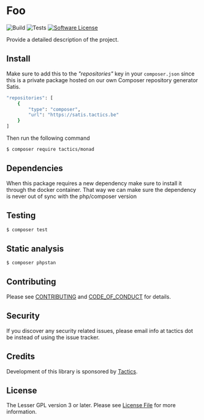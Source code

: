 [project-name]: Monad
[project-url]: https://github.com/Tactics/Monad
[project-build]: https://github.com/Tactics/Monad/actions/workflows/quality_assurance.yaml/badge.svg
[project-tests]: https://github.com/Tactics/Monad/blob/main/badge-coverage.svg

# Foo
![Build][project-build]
![Tests][project-tests]
[![Software License][ico-license]](LICENSE.md)

Provide a detailed description of the project.

## Install

Make sure to add this to the *"repositories"* key in your ```composer.json```
since this is a private package hosted on our own Composer repository generator Satis.

```bash
"repositories": [
    {
        "type": "composer",
        "url": "https://satis.tactics.be"
    }
]
````

Then run the following command

``` bash
$ composer require tactics/monad
```

## Dependencies

When this package requires a new dependency make sure to install it through the docker container.
That way we can make sure the dependency is never out of sync with the php/composer version

## Testing

``` bash
$ composer test
```

## Static analysis

``` bash
$ composer phpstan
```

## Contributing

Please see [CONTRIBUTING](CONTRIBUTING.md) and [CODE_OF_CONDUCT](CODE_OF_CONDUCT.md) for details.

## Security

If you discover any security related issues, please email info at tactics dot be instead of using the issue tracker.

## Credits

Development of this library is sponsored by [Tactics]([link-owner]).

## License

The Lesser GPL version 3 or later. Please see [License File](LICENSE.md) for more information.

[link-owner]: https://github.com/Tactics
[link-contributors]: ../../contributors
[ico-license]: https://img.shields.io/badge/License-AGPLv3-green.svg?style=flat-square


